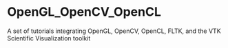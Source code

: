 # OpenGL_OpenCV_OpenCL
A set of tutorials integrating OpenGL, OpenCV, OpenCL, FLTK, and the VTK Scientific Visualization toolkit
